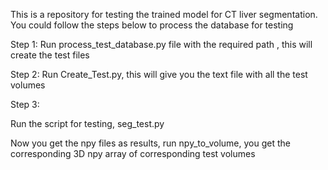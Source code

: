 This is a repository for testing the trained model for CT liver segmentation. 
You could follow the steps below to process the database for testing

Step 1:
Run process_test_database.py file with the required path , this will create the test files

Step 2: 
Run Create_Test.py, this will give you the text file with all the test volumes 

Step 3:

Run the script for testing, seg_test.py

Now you get the npy files as results, run npy_to_volume, you get the corresponding 3D npy array of corresponding test volumes 

